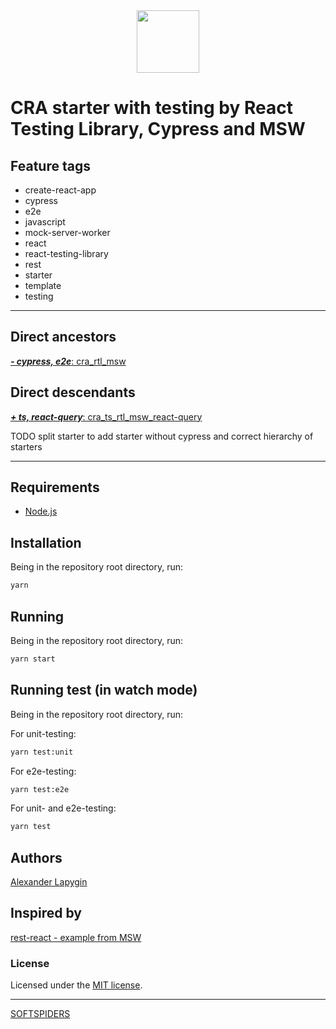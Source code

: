 <div align="center">
    <a href="https://github.com/softspiders/softspiders">
      <img src="https://avatars.githubusercontent.com/u/47006425?v=4"width="100" height="100"/>
    </a>
</div>

# CRA starter with testing by React Testing Library, Cypress and MSW

## Feature tags

- create-react-app
- cypress
- e2e
- javascript
- mock-server-worker
- react
- react-testing-library
- rest
- starter
- template
- testing

---

## Direct ancestors

[***- cypress, e2e***: cra_rtl_msw](https://github.com/AlexanderLapygin/cra_rtl_msw)

## Direct descendants

[***+ ts, react-query***: cra_ts_rtl_msw_react-query](https://github.com/AlexanderLapygin/cra_ts_rtl_msw_react-query)

TODO split starter to add starter without cypress and correct hierarchy of starters

---

## Requirements

* [Node.js](https://nodejs.org/en/download/package-manager/)

## Installation

Being in the repository root directory, run:

```sh
yarn
```

## Running

Being in the repository root directory, run:

```sh
yarn start
```

## Running test (in watch mode)

Being in the repository root directory, run:

For unit-testing:

```sh
yarn test:unit
```

For e2e-testing:

```sh
yarn test:e2e
```

For unit- and e2e-testing:

```sh
yarn test
```

## Authors

[Alexander Lapygin](https://github.com/AlexanderLapygin)

## Inspired by

[rest-react - example from MSW](https://github.com/mswjs/examples/tree/master/examples/rest-react)

### License

Licensed under the [MIT license](./LICENSE).

---

[SOFTSPIDERS](https://github.com/softspiders/softspiders)
